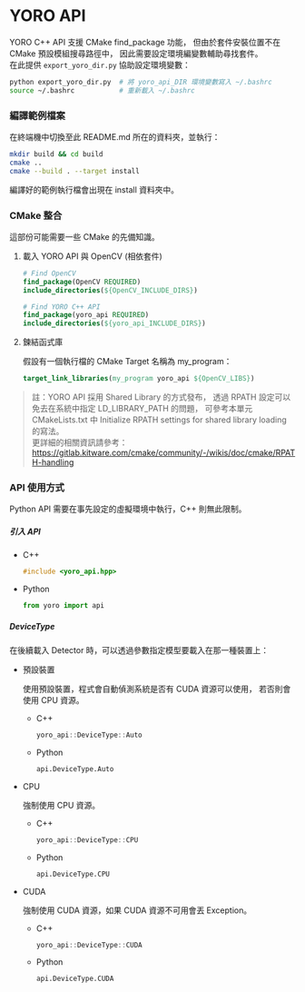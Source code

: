 # YORO API

YORO C++ API 支援 CMake find_package 功能，
但由於套件安裝位置不在 CMake 預設模組搜尋路徑中，
因此需要設定環境編變數輔助尋找套件。  
在此提供 `export_yoro_dir.py` 協助設定環境變數：

```bash
python export_yoro_dir.py  # 將 yoro_api_DIR 環境變數寫入 ~/.bashrc
source ~/.bashrc           # 重新載入 ~/.bashrc
```

### 編譯範例檔案

在終端機中切換至此 README.md 所在的資料夾，並執行：

```bash
mkdir build && cd build
cmake ..
cmake --build . --target install
```

編譯好的範例執行檔會出現在 install 資料夾中。

### CMake 整合

這部份可能需要一些 CMake 的先備知識。

1.  載入 YORO API 與 OpenCV (相依套件)

    ```cmake
    # Find OpenCV
    find_package(OpenCV REQUIRED)
    include_directories(${OpenCV_INCLUDE_DIRS})

    # Find YORO C++ API
    find_package(yoro_api REQUIRED)
    include_directories(${yoro_api_INCLUDE_DIRS})
    ```

2.  鍊結函式庫

    假設有一個執行檔的 CMake Target 名稱為 my_program：

    ```cmake
    target_link_libraries(my_program yoro_api ${OpenCV_LIBS})
    ```

> 註：YORO API 採用 Shared Library 的方式發布，
> 透過 RPATH 設定可以免去在系統中指定 LD_LIBRARY_PATH 的問題，
> 可參考本單元 CMakeLists.txt 中
> Initialize RPATH settings for shared library loading 的寫法。  
> 更詳細的相關資訊請參考：
> <https://gitlab.kitware.com/cmake/community/-/wikis/doc/cmake/RPATH-handling>

### API 使用方式

Python API 需要在事先設定的虛擬環境中執行，C++ 則無此限制。

##### 引入 API

-   C++

    ```cpp
    #include <yoro_api.hpp>
    ```

-   Python

    ```python
    from yoro import api
    ```

##### DeviceType

在後續載入 Detector 時，可以透過參數指定模型要載入在那一種裝置上：

-   預設裝置

    使用預設裝置，程式會自動偵測系統是否有 CUDA 資源可以使用，
    若否則會使用 CPU 資源。

    -   C++

        ```cpp
        yoro_api::DeviceType::Auto
        ```

    -   Python

        ```python
        api.DeviceType.Auto
        ```

-   CPU

    強制使用 CPU 資源。

    -   C++

        ```cpp
        yoro_api::DeviceType::CPU
        ```

    -   Python

        ```python
        api.DeviceType.CPU
        ```

-   CUDA

    強制使用 CUDA 資源，如果 CUDA 資源不可用會丟 Exception。

    -   C++

        ```cpp
        yoro_api::DeviceType::CUDA
        ```

    -   Python

        ```python
        api.DeviceType.CUDA
        ```
